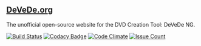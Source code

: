 ## [DeVeDe.org](https://devede.org/)

The unofficial open-source website for the DVD Creation Tool: DeVeDe NG.

[![Build Status](https://travis-ci.org/eustasy/devede.org.svg?branch=master)](https://travis-ci.org/eustasy/devede.org)
[![Codacy Badge](https://api.codacy.com/project/badge/Grade/e6fe4351dfe24d8abe586272d132f56c)](https://www.codacy.com/app/lewisgoddard/devede-org?utm_source=github.com&amp;utm_medium=referral&amp;utm_content=eustasy/devede.org&amp;utm_campaign=Badge_Grade)
[![Code Climate](https://codeclimate.com/github/eustasy/devede.org/badges/gpa.svg)](https://codeclimate.com/github/eustasy/devede.org)
[![Issue Count](https://codeclimate.com/github/eustasy/devede.org/badges/issue_count.svg)](https://codeclimate.com/github/eustasy/devede.org)
